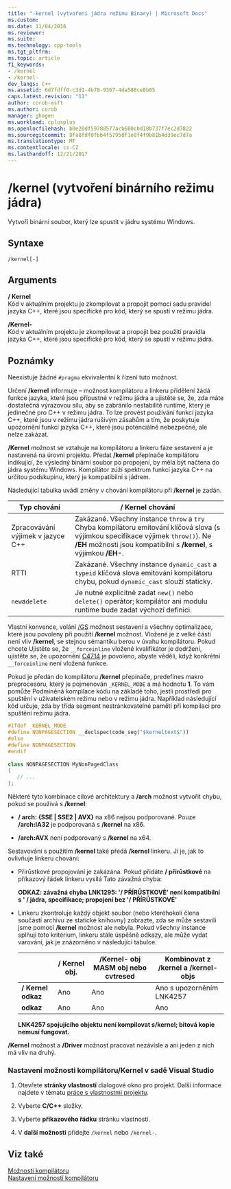 ```yaml
---
title: "-kernel (vytvoření jádra režimu Binary) | Microsoft Docs"
ms.custom: 
ms.date: 11/04/2016
ms.reviewer: 
ms.suite: 
ms.technology: cpp-tools
ms.tgt_pltfrm: 
ms.topic: article
f1_keywords:
- /kernel
- /kernel-
dev_langs: C++
ms.assetid: 6d7fdff0-c3d1-4b78-9367-4da588ce8b05
caps.latest.revision: "11"
author: corob-msft
ms.author: corob
manager: ghogen
ms.workload: cplusplus
ms.openlocfilehash: b0e20df59788577acb680cbd18b737f7ec2d7822
ms.sourcegitcommit: 8fa8fdf0fbb4f57950f1e8f4f9b81b4d39ec7d7a
ms.translationtype: MT
ms.contentlocale: cs-CZ
ms.lasthandoff: 12/21/2017
---
```

# <a name="kernel-create-kernel-mode-binary"></a>/kernel (vytvoření binárního režimu jádra)
Vytvoří binární soubor, který lze spustit v jádru systému Windows.  
  
## <a name="syntax"></a>Syntaxe  
  
```  
/kernel[-]  
```  
  
## <a name="arguments"></a>Arguments  
 **/ Kernel**  
 Kód v aktuálním projektu je zkompilovat a propojit pomocí sadu pravidel jazyka C++, které jsou specifické pro kód, který se spustí v režimu jádra.  
  
 **/Kernel-**  
 Kód v aktuálním projektu je zkompilovat a propojit bez použití pravidla jazyka C++, které jsou specifické pro kód, který se spustí v režimu jádra.  
  
## <a name="remarks"></a>Poznámky  
 Neexistuje žádné `#pragma` ekvivalentní k řízení tuto možnost.  
  
 Určení **/kernel** informuje – možnost kompilátoru a linkeru přidělení žádá funkce jazyka, které jsou přípustné v režimu jádra a ujistěte se, že, zda máte dostatečná výrazovou sílu, aby se zabránilo nestabilitě runtime, který je jedinečné pro C++ v režimu jádra. To lze provést používání funkcí jazyka C++, které jsou v režimu jádra rušivým zásahům a tím, že poskytuje upozornění funkcí jazyka C++, které jsou potenciálně nebezpečné, ale nelze zakázat.  
  
 **/Kernel** možnost se vztahuje na kompilátoru a linkeru fáze sestavení a je nastavená na úrovni projektu. Předat **/kernel** přepínače kompilátoru indikující, že výsledný binární soubor po propojení, by měla být načtena do jádra systému Windows. Kompilátor zúží spektrum funkcí jazyka C++ na určitou podskupinu, který je kompatibilní s jádrem.  
  
 Následující tabulka uvádí změny v chování kompilátoru při **/kernel** je zadán.  
  
|Typ chování|**/ Kernel** chování|  
|-------------------|---------------------------|  
|Zpracovávání výjimek v jazyce C++|Zakázané. Všechny instance `throw` a `try` Chyba kompilátoru emitování klíčová slova (s výjimkou specifikace výjimek `throw()`). Ne **/EH** možnosti jsou kompatibilní s **/kernel**, s výjimkou **/EH-**.|  
|RTTI|Zakázané. Všechny instance `dynamic_cast` a `typeid` klíčová slova emitování kompilátoru chybu, pokud `dynamic_cast` slouží staticky.|  
|`new`a`delete`|Je nutné explicitně zadat `new()` nebo `delete()` operátor; kompilátor ani modulu runtime bude zadat výchozí definici.|  
  
 Vlastní konvence, volání [/GS](../../build/reference/gs-buffer-security-check.md) možnost sestavení a všechny optimalizace, které jsou povoleny při použití **/kernel** možnost. Vložené je z velké části není vliv **/kernel**, se stejnou sémantiku berou v úvahu kompilátoru. Pokud chcete Ujistěte se, že `__forceinline` vložené kvalifikátor je dodržení, ujistěte se, že upozornění [C4714](../../error-messages/compiler-warnings/compiler-warning-level-4-c4714.md) je povoleno, abyste věděli, když konkrétní `__forceinline` není vložená funkce.  
  
 Pokud je předán do kompilátoru **/kernel** přepínače, predefines makro preprocesoru, který je pojmenován `_KERNEL_MODE` a má hodnotu **1**. To vám pomůže Podmíněná kompilace kódu na základě toho, jestli prostředí pro spuštění v uživatelském režimu nebo v režimu jádra. Například následující kód určuje, zda by třída segment nestránkovatelné paměti při kompilaci pro spuštění režimu jádra.  
  
```cpp  
#ifdef _KERNEL_MODE  
#define NONPAGESECTION __declspec(code_seg("$kerneltext$"))  
#else  
#define NONPAGESECTION  
#endif  
  
class NONPAGESECTION MyNonPagedClass  
{  
   // ...
};  
```  
  
 Některé tyto kombinace cílové architektury a **/arch** možnost vytvořit chybu, pokud se používá s **/kernel**:  
  
-   **/ arch: {SSE &#124; SSE2 &#124; AVX}** na x86 nejsou podporované. Pouze **/arch:IA32** je podporovaná s **/kernel** na x86.  
  
-   **/arch:AVX** není podporovaný s **/kernel** na x64.  
  
 Sestavování s použitím **/kernel** také předá **/kernel** linkeru. Jí je, jak to ovlivňuje linkeru chování:  
  
-   Přírůstkové propojování je zakázána. Pokud přidáte **/ přírůstkové** na příkazový řádek linkeru vysílá Tato závažná chyba:  
  
     **ODKAZ: závažná chyba LNK1295: '/ PŘÍRŮSTKOVÉ' není kompatibilní s ' / jádra, specifikace; propojení bez '/ PŘÍRŮSTKOVÉ'**  
  
-   Linkeru zkontroluje každý objekt soubor (nebo kteréhokoli člena součástí archivu ze statické knihovny) zobrazte, zda se může sestavili jsme pomocí **/kernel** možnost ale nebyla. Pokud všechny instance splňují toto kritérium, linkeru stále úspěšně odkazy, ale může vydat varování, jak je znázorněno v následující tabulce.  
  
    ||**/ Kernel** obj.|**/Kernel-** obj MASM obj nebo cvtresed|Kombinovat z **/kernel** a **/kernel-** objs|  
    |-|----------------------|-----------------------------------------------|-------------------------------------------------|  
    |**/ Kernel odkaz**|Ano|Ano|Ano s upozorněním LNK4257|  
    |**odkaz**|Ano|Ano|Ano|  
  
     **LNK4257 spojujícího objektu není kompilovat s/kernel; bitová kopie nemusí fungovat.**  
  
 **/Kernel** možnost a **/Driver** možnost pracovat nezávisle a ani jeden z nich má vliv na druhý.  
  
### <a name="to-set-the-kernel-compiler-option-in-visual-studio"></a>Nastavení možnosti kompilátoru/Kernel v sadě Visual Studio  
  
1.  Otevřete **stránky vlastností** dialogové okno pro projekt. Další informace najdete v tématu [práce s vlastnostmi projektu](../../ide/working-with-project-properties.md).  
  
2.  Vyberte **C/C++** složky.  
  
3.  Vyberte **příkazového řádku** stránku vlastností.  
  
4.  V **další možnosti** přidejte `/kernel` nebo `/kernel-`.  
  
## <a name="see-also"></a>Viz také  
 [Možnosti kompilátoru](../../build/reference/compiler-options.md)   
 [Nastavení možností kompilátoru](../../build/reference/setting-compiler-options.md)